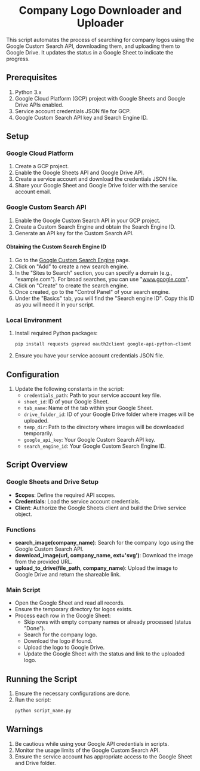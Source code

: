 <h1 align="center">Company Logo Downloader and Uploader</h1>

<p align="justified">This script automates the process of searching for company logos using the Google Custom Search API, downloading them, and uploading them to Google Drive. It updates the status in a Google Sheet to indicate the progress.</p>

## Prerequisites

1. Python 3.x
2. Google Cloud Platform (GCP) project with Google Sheets and Google Drive APIs enabled.
3. Service account credentials JSON file for GCP.
4. Google Custom Search API key and Search Engine ID.

## Setup

### Google Cloud Platform

1. Create a GCP project.
2. Enable the Google Sheets API and Google Drive API.
3. Create a service account and download the credentials JSON file.
4. Share your Google Sheet and Google Drive folder with the service account email.

### Google Custom Search API

1. Enable the Google Custom Search API in your GCP project.
2. Create a Custom Search Engine and obtain the Search Engine ID.
3. Generate an API key for the Custom Search API.

#### Obtaining the Custom Search Engine ID

1. Go to the [Google Custom Search Engine](https://cse.google.com/cse/) page.
2. Click on "Add" to create a new search engine.
3. In the "Sites to Search" section, you can specify a domain (e.g., "example.com"). For broad searches, you can use "www.google.com".
4. Click on "Create" to create the search engine.
5. Once created, go to the "Control Panel" of your search engine.
6. Under the "Basics" tab, you will find the "Search engine ID". Copy this ID as you will need it in your script.

### Local Environment

1. Install required Python packages:
    ```bash
    pip install requests gspread oauth2client google-api-python-client
    ```

2. Ensure you have your service account credentials JSON file.

## Configuration

1. Update the following constants in the script:
    - `credentials_path`: Path to your service account key file.
    - `sheet_id`: ID of your Google Sheet.
    - `tab_name`: Name of the tab within your Google Sheet.
    - `drive_folder_id`: ID of your Google Drive folder where images will be uploaded.
    - `temp_dir`: Path to the directory where images will be downloaded temporarily.
    - `google_api_key`: Your Google Custom Search API key.
    - `search_engine_id`: Your Google Custom Search Engine ID.

## Script Overview

### Google Sheets and Drive Setup

- **Scopes**: Define the required API scopes.
- **Credentials**: Load the service account credentials.
- **Client**: Authorize the Google Sheets client and build the Drive service object.

### Functions

- **search_image(company_name)**: Search for the company logo using the Google Custom Search API.
- **download_image(url, company_name, ext='svg')**: Download the image from the provided URL.
- **upload_to_drive(file_path, company_name)**: Upload the image to Google Drive and return the shareable link.

### Main Script

- Open the Google Sheet and read all records.
- Ensure the temporary directory for logos exists.
- Process each row in the Google Sheet:
  - Skip rows with empty company names or already processed (status "Done").
  - Search for the company logo.
  - Download the logo if found.
  - Upload the logo to Google Drive.
  - Update the Google Sheet with the status and link to the uploaded logo.

## Running the Script

1. Ensure the necessary configurations are done.
2. Run the script:
    ```bash
    python script_name.py
    ```

## Warnings

1. Be cautious while using your Google API credentials in scripts.
2. Monitor the usage limits of the Google Custom Search API.
3. Ensure the service account has appropriate access to the Google Sheet and Drive folder.
